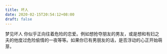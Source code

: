 ```yaml
---
title: 坏人
date: 2020-02-15T20:54:12+08:00
draft: false
---
```


梦见坏人 你似乎正向往着危险的恋爱。例如想抢夺朋友的男友，或是想和有妇之夫的他度过危险偷情的一夜等等。如果你已有男朋友的话，是否浮动的心正开始萌芽。